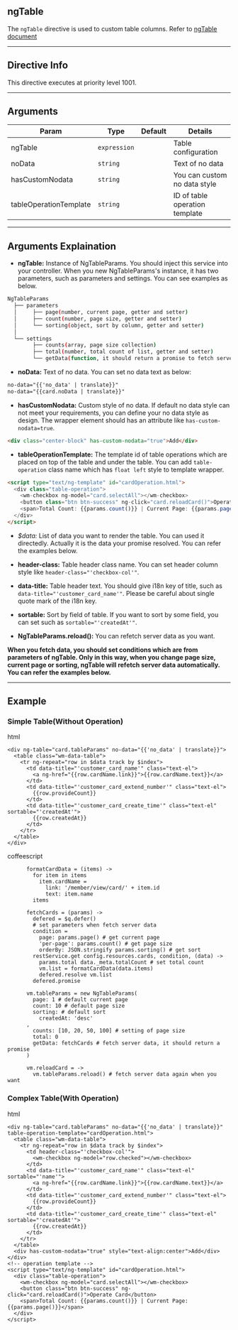## ngTable
The `ngTable` directive is used to custom table columns. Refer to [ngTable document](https://github.com/esvit/ng-table)

---

## Directive Info
This directive executes at priority level 1001.

---

## Arguments
Param | Type | Default | Details
----- | ---- | ------ | ----
ngTable | `expression` | | Table configuration
noData  | `string` | |Text of no data
hasCustomNodata | `string` | | You can custom no data style
tableOperationTemplate | `string` | | ID of table operation template

---

## Arguments Explaination
- **ngTable:** Instance of NgTableParams. You should inject this service into your controller. When you new NgTableParams's instance, it has two parameters, such as parameters and settings. You can see examples as below.
```sh
NgTableParams
  ├── parameters
  │     ├── page(number, current page, getter and setter)
  │     ├── count(number, page size, getter and setter)
  │     └── sorting(object, sort by column, getter and setter)
  │
  └── settings
        ├── counts(array, page size collection)
        ├── total(number, total count of list, getter and setter)
        └── getData(function, it should return a promise to fetch server data. When you change page, count or sorting, the function will be called)
```

- **noData:** Text of no data. You can set no data text as below:
```html
no-data="{{'no_data' | translate}}"
no-data="{{card.noData | translate}}"
```

- **hasCustomNodata:** Custom style of no data. If default no data style can not meet your requirements, you can define your no data style as design. The wrapper element should has an attribute like `has-custom-nodata=true`.
```html
<div class="center-block" has-custom-nodata="true">Add</div>
```

- **tableOperationTemplate:** The template id of table operations which are placed on top of the table and under the table. You can add `table-operation` class name which has `float left` style to template wrapper.
```html
<script type="text/ng-template" id="cardOperation.html">
  <div class="table-operation">
    <wm-checkbox ng-model="card.selectAll"></wm-checkbox>
    <button class="btn btn-success" ng-click="card.reloadCard()">Operate Card</button>
    <span>Total Count: {{params.count()}} | Current Page: {{params.page()}}</span>
  </div>
</script>
```

- **$data*:* List of data you want to render the table. You can used it directedly. Actually it is the data your promise resolved. You can refer the examples below.

- **header-class:** Table header class name. You can set header column style like `header-class="'checkbox-col'"`.

- **data-title:** Table header text. You should give i18n key of title, such as `data-title="'customer_card_name'"`. Please be careful about single quote mark of the i18n key.

- **sortable:** Sort by field of table. If you want to sort by some field, you can set such as `sortable="'createdAt'"`.

- **NgTableParams.reload():** You can refetch server data as you want.

**When you fetch data, you should set conditions which are from parameters of ngTable. Only in this way, when you change page size, current page or sorting, ngTable will refetch server data automatically. You can refer the examples below.**

---

## Example
### Simple Table(Without Operation)
html
```
<div ng-table="card.tableParams" no-data="{{'no_data' | translate}}">
  <table class="wm-data-table">
    <tr ng-repeat="row in $data track by $index">
      <td data-title="'customer_card_name'" class="text-el">
        <a ng-href="{{row.cardName.link}}">{{row.cardName.text}}</a>
      </td>
      <td data-title="'customer_card_extend_number'" class="text-el">
        {{row.provideCount}}
      </td>
      <td data-title="'customer_card_create_time'" class="text-el" sortable="'createdAt'">
        {{row.createdAt}}
      </td>
    </tr>
  </table>
</div>
```

coffeescript
```
      formatCardData = (items) ->
        for item in items
          item.cardName =
            link: '/member/view/card/' + item.id
            text: item.name
        items

      fetchCards = (params) ->
        defered = $q.defer()
        # set parameters when fetch server data
        condition =
          page: params.page() # get current page
          'per-page': params.count() # get page size
          orderBy: JSON.stringify params.sorting() # get sort
        restService.get config.resources.cards, condition, (data) ->
          params.total data._meta.totalCount # set total count
          vm.list = formatCardData(data.items)
          defered.resolve vm.list
        defered.promise

      vm.tableParams = new NgTableParams(
        page: 1 # default current page
        count: 10 # default page size
        sorting: # default sort
          createdAt: 'desc'
      ,
        counts: [10, 20, 50, 100] # setting of page size
        total: 0
        getData: fetchCards # fetch server data, it should return a promise
      )

      vm.reloadCard = ->
        vm.tableParams.reload() # fetch server data again when you want
```

### Complex Table(With Operation)
html
```
<div ng-table="card.tableParams" no-data="{{'no_data' | translate}}" table-operation-template="cardOperation.html">
  <table class="wm-data-table">
    <tr ng-repeat="row in $data track by $index">
      <td header-class="'checkbox-col'">
        <wm-checkbox ng-model="row.checked"></wm-checkbox>
      </td>
      <td data-title="'customer_card_name'" class="text-el" sortable="'name'">
        <a ng-href="{{row.cardName.link}}">{{row.cardName.text}}</a>
      </td>
      <td data-title="'customer_card_extend_number'" class="text-el">
        {{row.provideCount}}
      </td>
      <td data-title="'customer_card_create_time'" class="text-el" sortable="'createdAt'">
        {{row.createdAt}}
      </td>
    </tr>
  </table>
  <div has-custom-nodata="true" style="text-align:center">Add</div>
</div>
<!-- operation template -->
<script type="text/ng-template" id="cardOperation.html">
  <div class="table-operation">
    <wm-checkbox ng-model="card.selectAll"></wm-checkbox>
    <button class="btn btn-success" ng-click="card.reloadCard()">Operate Card</button>
    <span>Total Count: {{params.count()}} | Current Page: {{params.page()}}</span>
  </div>
</script>
```

